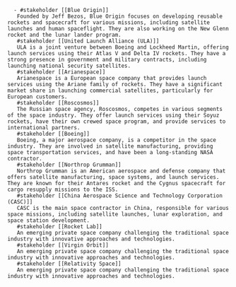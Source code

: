       - #stakeholder [[Blue Origin]]
       Founded by Jeff Bezos, Blue Origin focuses on developing reusable rockets and spacecraft for various missions, including satellite launches and human spaceflight. They are also working on the New Glenn rocket and the lunar lander program.
       #stakeholder [[United Launch Alliance (ULA)]]
       ULA is a joint venture between Boeing and Lockheed Martin, offering launch services using their Atlas V and Delta IV rockets. They have a strong presence in government and military contracts, including launching national security satellites.
       #stakeholder [[Arianespace]]
       Arianespace is a European space company that provides launch services using the Ariane family of rockets. They have a significant market share in launching commercial satellites, particularly for European customers.
       #stakeholder [[Roscosmos]]
       The Russian space agency, Roscosmos, competes in various segments of the space industry. They offer launch services using their Soyuz rockets, have their own crewed space program, and provide services to international partners.
       #stakeholder [[Boeing]]
       Boeing, a major aerospace company, is a competitor in the space industry. They are involved in satellite manufacturing, providing space transportation services, and have been a long-standing NASA contractor.
       #stakeholder [[Northrop Grumman]]
       Northrop Grumman is an American aerospace and defense company that offers satellite manufacturing, space systems, and launch services. They are known for their Antares rocket and the Cygnus spacecraft for cargo resupply missions to the ISS.
       #stakeholder [[China Aerospace Science and Technology Corporation (CASC)]]
       CASC is the main space contractor in China, responsible for various space missions, including satellite launches, lunar exploration, and space station development.
       #stakeholder [[Rocket Lab]]
       An emerging private space company challenging the traditional space industry with innovative approaches and technologies.
       #stakeholder [[Virgin Orbit]]
       An emerging private space company challenging the traditional space industry with innovative approaches and technologies.
       #stakeholder [[Relativity Space]]
       An emerging private space company challenging the traditional space industry with innovative approaches and technologies.


